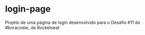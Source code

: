 # login-page
Projeto de uma página de login desenvolvido para o Desafio #11 do #boracodar, da Rocketseat

